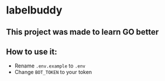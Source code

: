 # labelbuddy

## This project was made to learn GO better

## How to use it:
- Rename `.env.example` to `.env`
- Change `BOT_TOKEN` to your token
 